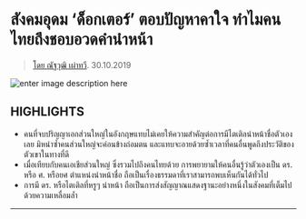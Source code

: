 สังคมอุดม ‘ด็อกเตอร์’ ตอบปัญหาคาใจ ทำไมคนไทยถึงชอบอวดคำนำหน้า
===

>[โดย ณัฐวุฒิ เผ่าทวี](https://stackedit.io/).
30.10.2019 

![enter image description here](https://thestandard.co/wp-content/uploads/2019/10/%E0%B8%AD%E0%B8%A7%E0%B8%94%E0%B8%84%E0%B8%B3%E0%B8%99%E0%B8%B3%E0%B8%AB%E0%B8%99%E0%B9%89%E0%B8%B2%E0%B8%8A%E0%B8%B7%E0%B9%88%E0%B8%AD.jpg)

## HIGHLIGHTS

-   คนที่จบปริญญาเอกส่วนใหญ่ในอังกฤษแทบไม่เคยให้ความสำคัญต่อการมีไตเติลนำหน้าชื่อตัวเองเลย มิหนำซ้ำคนส่วนใหญ่จะค่อนข้างถ่อมตน และแทบจะอายด้วยซ้ำเวลาที่คนอื่นพูดถึงประวัติของตัวเขาในทางที่ดี
-   เมื่อเทียบกับคนเอเชียส่วนใหญ่ ซึ่งรวมไปถึงคนไทยด้วย การพยายามให้คนอื่นรู้ว่าตัวเองเป็น ดร. หรือ ศ. หรือยศ ตำแหน่งนำหน้าชื่อ ถือเป็นเรื่องธรรมดาที่เราสามารถพบเห็นกันได้ทั่วไป
-   การมี ดร. หรือไตเติลที่หรูๆ นำหน้า ถือเป็นการส่งสัญญาณแสดงฐานะอย่างหนึ่งในสังคมที่เต็มไปด้วยความเหลื่อมล้ำ
----


<!--stackedit_data:
eyJoaXN0b3J5IjpbLTExMDAzMTM1NTQsMTkyODQwNDAyNl19
-->